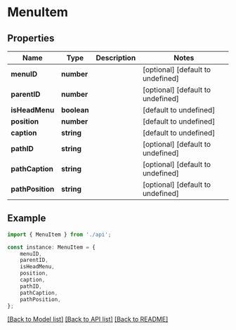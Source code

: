# MenuItem


## Properties

Name | Type | Description | Notes
------------ | ------------- | ------------- | -------------
**menuID** | **number** |  | [optional] [default to undefined]
**parentID** | **number** |  | [optional] [default to undefined]
**isHeadMenu** | **boolean** |  | [default to undefined]
**position** | **number** |  | [default to undefined]
**caption** | **string** |  | [default to undefined]
**pathID** | **string** |  | [optional] [default to undefined]
**pathCaption** | **string** |  | [optional] [default to undefined]
**pathPosition** | **string** |  | [optional] [default to undefined]

## Example

```typescript
import { MenuItem } from './api';

const instance: MenuItem = {
    menuID,
    parentID,
    isHeadMenu,
    position,
    caption,
    pathID,
    pathCaption,
    pathPosition,
};
```

[[Back to Model list]](../README.md#documentation-for-models) [[Back to API list]](../README.md#documentation-for-api-endpoints) [[Back to README]](../README.md)
